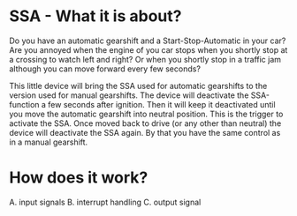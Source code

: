 # SSA - What it is about?

Do you have an automatic gearshift and a Start-Stop-Automatic in your car?
Are you annoyed when the engine of you car stops when you shortly stop at a crossing to watch left and right?
Or when you shortly stop in a traffic jam although you can move forward every few seconds?

This little device will bring the SSA used for automatic gearshifts to the version used for manual gearshifts.
The device will deactivate the SSA-function a few seconds after ignition. Then it will keep it deactivated until you move the automatic gearshift into neutral position. This is the trigger to activate the SSA. Once moved back to drive (or any other than neutral) the device will deactivate the SSA again.
By that you have the same control as in a manual gearshift.


# How does it work?

A. input signals
B. interrupt handling
C. output signal
